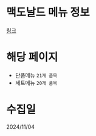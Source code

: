 # 맥도날드 메뉴 정보

[링크](https://www.mcdonalds.co.kr/kor/menu/list.do)

# 해당 페이지

- 단품메뉴 `21개 품목`
- 세트메뉴 `20개 품목`

# 수집일

2024/11/04
